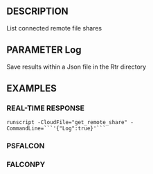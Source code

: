 ## DESCRIPTION
List connected remote file shares

## PARAMETER Log
Save results within a Json file in the Rtr directory

## EXAMPLES

### REAL-TIME RESPONSE
```
runscript -CloudFile="get_remote_share" -CommandLine=```'{"Log":true}'```
```
### PSFALCON

### FALCONPY
